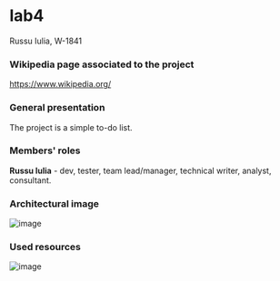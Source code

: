 # lab4
Russu Iulia, W-1841

### Wikipedia page associated to the project
https://www.wikipedia.org/

### General presentation 
The project is a simple to-do list.

### Members' roles
**Russu Iulia** - dev, tester, team lead/manager, technical writer, analyst, consultant.

### Architectural image
![image](https://user-images.githubusercontent.com/51412651/134417847-48597c08-d5c9-46b8-8e35-b4645993f041.png&s=200)

### Used resources
![image](https://user-images.githubusercontent.com/51412651/134418338-3869f95d-98fa-4d83-be2b-b97a547fa544.png)


